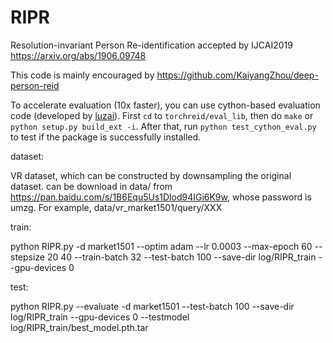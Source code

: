 # RIPR
Resolution-invariant Person Re-identification
accepted by IJCAI2019
https://arxiv.org/abs/1906.09748

This code is mainly encouraged by https://github.com/KaiyangZhou/deep-person-reid

To accelerate evaluation (10x faster), you can use cython-based evaluation code (developed by [luzai](https://github.com/luzai)). First `cd` to `torchreid/eval_lib`, then do `make` or `python setup.py build_ext -i`. After that, run `python test_cython_eval.py` to test if the package is successfully installed.

dataset:

  VR dataset, which can be constructed by downsampling the original dataset. can be download in data/ from https://pan.baidu.com/s/1B6Equ5Us1Dlod94IGi6K9w, whose password is umzg. For example, data/vr_market1501/query/XXX

train:

python RIPR.py -d market1501 --optim adam --lr 0.0003 --max-epoch 60 --stepsize 20 40 --train-batch 32 --test-batch 100 --save-dir log/RIPR_train --gpu-devices 0

test:

python RIPR.py --evaluate -d market1501 --test-batch 100 --save-dir log/RIPR_train --gpu-devices 0 --testmodel log/RIPR_train/best_model.pth.tar



